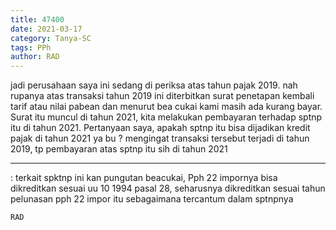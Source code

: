 ```yaml
---
title: 47400
date: 2021-03-17
category: Tanya-SC
tags: PPh
author: RAD
---
```


jadi perusahaan saya ini sedang di periksa atas tahun pajak 2019. nah rupanya atas transaksi tahun 2019 ini diterbitkan surat penetapan kembali tarif atau nilai pabean dan menurut bea cukai kami masih ada kurang bayar. Surat itu muncul di tahun 2021, kita melakukan pembayaran terhadap sptnp itu di tahun 2021. Pertanyaan saya, apakah sptnp itu bisa dijadikan kredit pajak di tahun 2021 ya bu ? mengingat transaksi tersebut terjadi di tahun 2019, tp pembayaran atas sptnp itu sih di tahun 2021

---

: terkait spktnp ini kan pungutan beacukai, Pph 22 impornya bisa dikreditkan sesuai uu 10 1994 pasal 28, seharusnya dikreditkan sesuai tahun pelunasan pph 22 impor itu sebagaimana tercantum dalam sptnpnya

`RAD`
